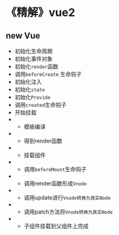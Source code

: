 # 《精解》vue2

## new Vue
+ 初始化生命周期
+ 初始化事件对象
+ 初始化`render`函数
+ 调用`beforeCreate` 生命钩子
+ 初始化注入
+ 初始化`state`
+ 初始化`Provide`
+ 调用`created`生命钩子
+ 开始挂载
+ + 模板编译
+ + 得到render函数
+ + 挂载组件
+ + 调用`beforeMount`生命钩子
+ + 调用render函数形成`Vnode` 
+ + 调用update进行`Vnode转换为真实Node` 
+ + 调用patch方法将`Vnode转换为真实Node`
+ + 子组件挂载到父组件上完成

